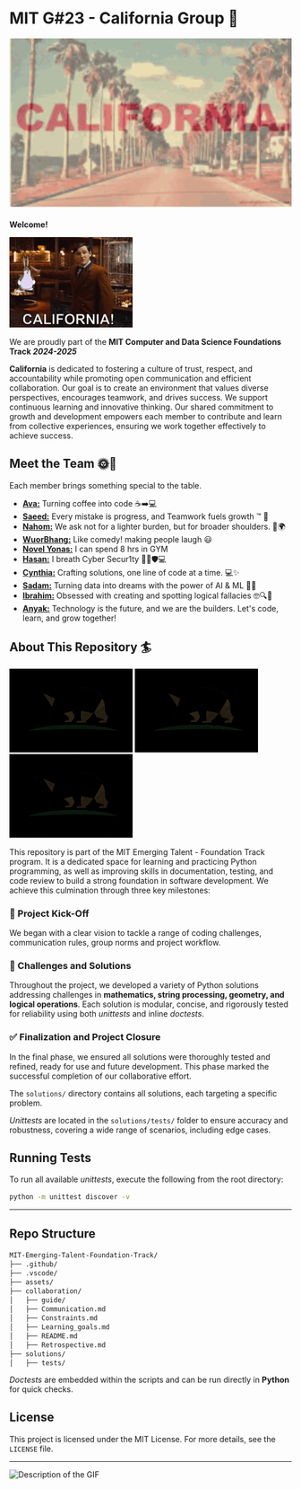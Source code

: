 # MIT G#23 - California Group 🌉
<!-- markdownlint-disable MD033 -->
<div style="text-align: left; margin-bottom: 20px;">
  <img src="assets\California intro.gif"
  alt="Description of the GIF" style="width: 800px;">
</div>

**Welcome!**

 ![alt text](<assets/Welcome to California.gif>)

We are proudly part of the
 **MIT Computer and Data Science Foundations Track _2024-2025_**

**California** is dedicated to fostering a culture of trust, respect, and
 accountability
while promoting open communication and efficient collaboration.
 Our goal is to
create an environment that values diverse perspectives,
 encourages teamwork, and
drives success. We support continuous learning and innovative thinking.
Our shared commitment to growth and development empowers
each member to contribute and learn from collective experiences, ensuring we work
together effectively to achieve success.

## Meet the Team 🌞🌴

Each member brings something special to the table.

- [**Ava:**](https://github.com/ciiyaa) Turning coffee into code ☕➡️💻
- [**Saeed:**](https://github.com/Saeed-Emad) Every mistake is progress,
  and Teamwork fuels growth ™️ 🤖
- [**Nahom:**](https://github.com/phoenix27522) We ask not for a lighter burden,
  but for broader shoulders. 💪🌍
- [**WuorBhang:**](https://github.com/WuorBhang) Like comedy!
  making people laugh 😃
- [**Novel Yonas:**](https://github.com/Novel-Y) I can spend 8 hrs in GYM
- [**Hasan:**](https://github.com/Hasan-Z) I breath Cyber Secur1ty 🥷🏼🛡💻
- [**Cynthia:**](https://github.com/Cynthia-Wairimu) Crafting solutions,
  one line of code at a time. 💻✨
- [**Sadam:**](https://github.com/Urz1) Turning data into dreams with
  the power of AI & ML 🤖✨
- [**Ibrahim:**](https://github.com/Ibrahim-Elmisbah) Obsessed with creating and
 spotting logical fallacies 🤓🔍🧠
- [**Anyak:**](https://github.com/Anyak7) Technology is the future,
and we are the builders. Let's code, learn, and grow together!

## About This Repository 🏄

![alt text](<assets/california-flag 2.gif>)
![alt text](<assets/california-flag 2.gif>)
![alt text](<assets/california-flag 2.gif>)

This repository is part of the MIT Emerging Talent - Foundation Track program.
It is a dedicated space for learning and practicing Python programming,
as well as improving skills in documentation, testing,
and code review to build a strong foundation in software development.
We achieve this culmination through three key milestones:

### 🚀 Project Kick-Off

We began with a clear vision to tackle a range of coding challenges,
communication rules, group norms and project workflow.

### 🧩 Challenges and Solutions

Throughout the project, we developed a variety of Python solutions
addressing challenges in **mathematics, string processing, geometry,
and logical operations**. Each solution is modular, concise,
and rigorously tested for reliability using both _unittests_ and inline _doctests_.

### ✅ Finalization and Project Closure

In the final phase, we ensured all solutions were
thoroughly tested and refined, ready for use and future development.
This phase marked the successful completion of our collaborative effort.

The `solutions/` directory contains all solutions, each targeting a specific problem.

_Unittests_ are located in the `solutions/tests/` folder to ensure accuracy and
robustness, covering a wide range of scenarios, including edge cases.

## Running Tests

To run all available _unittests_, execute the following from the root directory:

```bash
python -m unittest discover -v
```

____

## Repo Structure

``` plaintext
MIT-Emerging-Talent-Foundation-Track/
├── .github/                
├── .vscode/                 
├── assets/                   
├── collaboration/          
│   ├── guide/             
│   ├── Communication.md      
│   ├── Constraints.md        
│   ├── Learning_goals.md     
│   ├── README.md             
│   ├── Retrospective.md     
├── solutions/              
│   ├── tests/              
````

_Doctests_ are embedded within the scripts and can be run directly in
**Python** for quick checks.

## License

This project is licensed under the MIT License.
For more details, see the `LICENSE` file.

____

<div style="display: flex; justify-content: left;">
  <img src="assets\california-beach.gif"  
  alt="Description of the GIF" style="width: 600px;">
</div>
